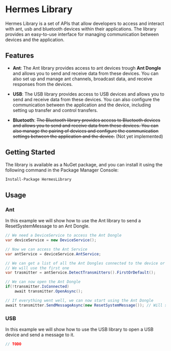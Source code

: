 # Hermes Library

Hermes Library is a set of APIs that allow developers to access and interact with ant, usb and bluetooth devices within
their applications. The library provides an easy-to-use interface for managing communication between devices and the
application.

## Features

- **Ant**: The Ant library provides access to ant devices trough **Ant Dongle** and allows you to send and receive data
  from these devices. You can also set up and manage ant channels, broadcast data, and receive responses from the
  devices.

- **USB**: The USB library provides access to USB devices and allows you to send and receive data from these devices.
  You can also configure the communication between the application and the device, including setting up transfer and
  control transfers.

- **Bluetooth**: ~~The Bluetooth library provides access to Bluetooth devices and allows you to send and receive data
  from
  these devices. You can also manage the pairing of devices and configure the communication settings between the
  application and the device.~~ (Not yet implemented)

## Getting Started

The library is available as a NuGet package, and you can install it using the following command in the Package Manager
Console:

```bash
Install-Package HermesLibrary
```

## Usage

### Ant

In this example we will show how to use the Ant library to send a ResetSystemMessage to an Ant Dongle.

```csharp
// We need a DeviceService to access the Ant Dongle
var deviceService = new DeviceService();

// Now we can access the Ant Service
var antService = deviceService.AntService;

// We can get a list of all the Ant Dongles connected to the device or we can detect newly connected devices
// We will use the first one
var trasmitter = antService.DetectTransmitters().FirstOrDefault();

// We can now open the Ant Dongle
if(!transmitter.IsConnected)
    await transmitter.OpenAsync();

// If everything went well, we can now start using the Ant Dongle        
await transmitter.SendMessageAsync(new ResetSystemMessage()); // Will send the ResetSystemMessage to the Ant Dongle
```

### USB

In this example we will show how to use the USB library to open a USB device and send a message to it.

```csharp
// TODO
```
